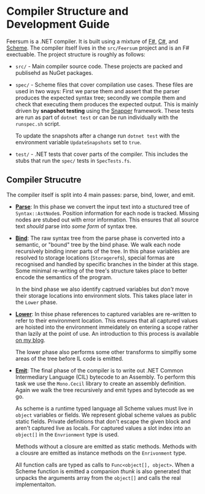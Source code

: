 # Compiler Structure and Development Guide

Feersum is a .NET compiler. It is built using a mixture of [F#][], [C#][], and
[Scheme][]. The compiler itself lives in the `src/Feersum` project and is an F#
exectuable. The project structure is roughly as follows:

 * `src/` - Main compiler source code. These projects are packed and publisehd
    as NuGet packages.
 * `spec/` - Scheme files that cover compilation use cases. These files are used
    in two ways: First we parse them and assert that the parser produces the
    expected syntax tree; secondly we compile them and check that executing them
    produces the expected output. This is mainly driven by **snapshot testing**
    using the [Snapper][] framework. These tests are run as part of `dotnet test`
    or can be run individually with the `runspec.sh` script.
    
    To update the snapshots after a change run `dotnet test` with the environment
    variable `UpdateSnapshots` set to `true`.
 * `test/` - .NET tests that cover parts of the compiler. This includes the
    stubs that run the `spec/` tests in `SpecTests.fs`.

## Compiler Strucutre

The compiler itself is split into 4 main passes: parse, bind, lower, and emit.

 * [**Parse**][]: In this phase we convert the input text into a stuctured tree of
   `Syntax::AstNode`s. Position information for each node is tracked. Missing
   nodes are stubed out with error information. This ensures that all source
   text _should_ parse into _some form_ of syntax tree.
 * [**Bind**][]: The raw syntax tree from the parse phase is converted into a
   semantic, or "bound" tree by the bind phase. We walk each node recursively
   binding inner parts of the tree. In this phase variables are resolved to
   storage locations (`Storageref`s), special formas are recognised and handled
   by specific branches in the binder at this stage. Some minimal re-writing of
   the tree's structure takes place to better encode the semantics of the
   program.

   In the bind phase we also identify captrued variables but _don't_ move their
   storage locations into environment slots. This takes place later in the
   `Lower` phase.
 * [**Lower**][]: In thise phase references to captured variables are re-written
   to refer to their environment location. This ensures that all captured values
   are hoisted into the environment immeidately on entering a scope rather than
   lazily at the point of use. An introduction to this process is available [on
   my blog][captivating].

   The lower phase also performs some other transforms to simplfiy some areas of
   the tree before IL code is emitted.
 * [**Emit**][]: The final phase of the compiler is to write out .NET Common
   Intermediary Language (CIL) bytecode to an Assembly. To perform this task we
   use the `Mono.Cecil` library to create an assembly definition. Again we walk
   the tree recursively and emit types and bytecode as we go.

   As scheme is a runtime typed language all Scheme values must live in `object`
   variables or fields. We represent global scheme values as public static
   fields. Private definitions that don't escape the given block and aren't
   captured live as locals. For captured values a slot index into an `object[]`
   in the `Envrionment` type is used.

   Methods without a closure are emitted as static methods. Methods with a
   clousre are emitted as instance methods on the `Enrivonment` type.

   All function calls are typed as calls to `Func<object[], object>`. When a
   Scheme function is emitted a companion *thunk* is also generated that unpacks
   the arguments array from the `object[]` and calls the real implementaiton.

 [F#]: https://docs.microsoft.com/en-gb/dotnet/fsharp/
 [C#]: https://docs.microsoft.com/en-gb/dotnet/csharp/
 [Scheme]: https://schemers.org/
 [Snapper]: https://theramis.github.io/Snapper/#/
 [**Parse**]: https://github.com/iwillspeak/feersum/blob/main/src/Feersum.CompilerServices/Syntax.fs
 [**Bind**]: https://github.com/iwillspeak/feersum/blob/main/src/Feersum.CompilerServices/Binding/Binder.fs
 [**Lower**]: https://github.com/iwillspeak/feersum/blob/main/src/Feersum.CompilerServices/Binding/Lower.fs
 [**Emit**]: https://github.com/iwillspeak/feersum/blob/main/src/Feersum.CompilerServices/Compile/Compiler.fs
 [captivating]: https://willspeak.me/2020/09/06/a-captivating-resolution.html
